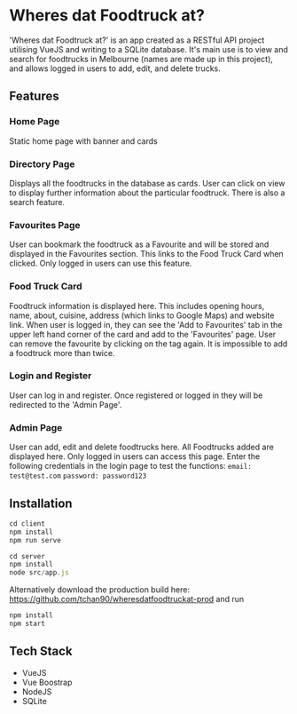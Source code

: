 # Wheres dat Foodtruck at?
'Wheres dat Foodtruck at?' is an app created as a RESTful API project utilising VueJS and writing to a SQLite database. It's main use is to view and search for foodtrucks in Melbourne (names are made up in this project), and allows logged in users to add, edit, and delete trucks.

## Features
### Home Page
Static home page with banner and cards

### Directory Page
Displays all the foodtrucks in the database as cards. User can click on view to display further information about the particular foodtruck. There is also a search feature.

### Favourites Page
User can bookmark the foodtruck as a Favourite and will be stored and displayed in the Favourites section. This links to the Food Truck Card when clicked. Only logged in users can use this feature.

### Food Truck Card
Foodtruck information is displayed here. This includes opening hours, name, about, cuisine, address (which links to Google Maps) and website link. When user is logged in, they can see the 'Add to Favourites' tab in the upper left hand corner of the card and add to the 'Favourites' page. User can remove the favourite by clicking on the tag again. It is impossible to add a foodtruck more than twice. 

### Login and Register
User can log in and register. Once registered or logged in they will be redirected to the 'Admin Page'.

### Admin Page
User can add, edit and delete foodtrucks here. All Foodtrucks added are displayed here. Only logged in users can access this page. 
Enter the following credentials in the login page to test the functions:
`email: test@test.com`
`password: password123`

## Installation
```javascript
cd client
npm install
npm run serve
```
```javascript
cd server
npm install
node src/app.js
```
Alternatively download the production build here: https://github.com/tchan90/wheresdatfoodtruckat-prod and run
```javascript
npm install
npm start
```

## Tech Stack
- VueJS
- Vue Boostrap
- NodeJS
- SQLite  

